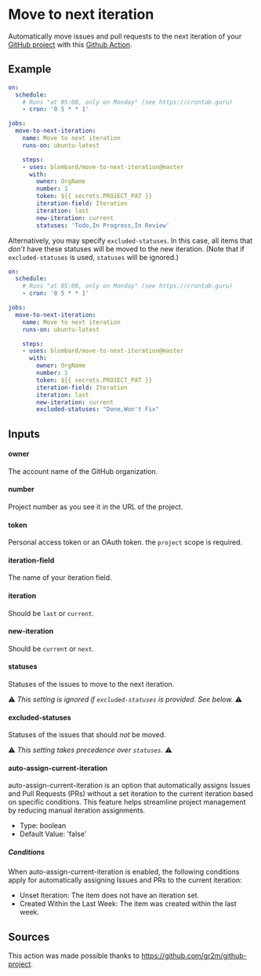 # Move to next iteration

Automatically move issues and pull requests to the next iteration of your [GitHub project](https://docs.github.com/en/issues/planning-and-tracking-with-projects/learning-about-projects/about-projects) with this [Github Action](https://github.com/features/actions).

## Example

```yaml
on:
  schedule:
    # Runs "at 05:00, only on Monday" (see https://crontab.guru)
    - cron: '0 5 * * 1'

jobs:
  move-to-next-iteration:
    name: Move to next iteration
    runs-on: ubuntu-latest

    steps:
    - uses: blombard/move-to-next-iteration@master
      with:
        owner: OrgName
        number: 1
        token: ${{ secrets.PROJECT_PAT }}
        iteration-field: Iteration
        iteration: last
        new-iteration: current
        statuses: 'Todo,In Progress,In Review'
```

Alternatively, you may specify `excluded-statuses`. In this case, all items that _don’t_ have these statuses will be moved to the new iteration. (Note that if `excluded-statuses` is used, `statuses` will be ignored.)

```yaml
on:
  schedule:
    # Runs "at 05:00, only on Monday" (see https://crontab.guru)
    - cron: '0 5 * * 1'

jobs:
  move-to-next-iteration:
    name: Move to next iteration
    runs-on: ubuntu-latest

    steps:
    - uses: blombard/move-to-next-iteration@master
      with:
        owner: OrgName
        number: 1
        token: ${{ secrets.PROJECT_PAT }}
        iteration-field: Iteration
        iteration: last
        new-iteration: current
        excluded-statuses: "Done,Won't Fix"
```

## Inputs
#### owner
The account name of the GitHub organization.

#### number
Project number as you see it in the URL of the project.

#### token
Personal access token or an OAuth token. the `project` scope is required.

#### iteration-field
The name of your iteration field.

#### iteration
Should be `last` or `current`.

#### new-iteration
Should be `current` or `next`.

#### statuses
Statuses of the issues to move to the next iteration.

⚠️ _This setting is ignored if `excluded-statuses` is provided. See below._ ⚠️

#### excluded-statuses
Statuses of the issues that should _not_ be moved.

⚠️ _This setting takes precedence over `statuses`._ ⚠️

#### auto-assign-current-iteration
auto-assign-current-iteration is an option that automatically assigns Issues and Pull Requests (PRs) without a set iteration to the current iteration based on specific conditions. This feature helps streamline project management by reducing manual iteration assignments.

- Type: boolean
- Default Value: 'false'

##### Conditions
When auto-assign-current-iteration is enabled, the following conditions apply for automatically assigning Issues and PRs to the current iteration:

- Unset Iteration: The item does not have an iteration set.
- Created Within the Last Week: The item was created within the last week.

## Sources

This action was made possible thanks to https://github.com/gr2m/github-project.
